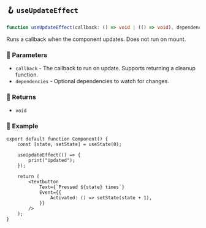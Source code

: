 ## 🪝 `useUpdateEffect`

```ts
function useUpdateEffect(callback: () => void | (() => void), dependencies?: DependencyList): void;
```

Runs a callback when the component updates. Does not run on mount.

### 📕 Parameters

-   `callback` - The callback to run on update. Supports returning a cleanup function.
-   `dependencies` - Optional dependencies to watch for changes.

### 📗 Returns

-   `void`

### 📘 Example

```tsx
export default function Component() {
	const [state, setState] = useState(0);

	useUpdateEffect(() => {
		print("Updated");
	});

	return (
		<textbutton
			Text={`Pressed ${state} times`}
			Event={{
				Activated: () => setState(state + 1),
			}}
		/>
	);
}
```
